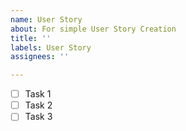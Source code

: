 ```yaml
---
name: User Story
about: For simple User Story Creation
title: ''
labels: User Story
assignees: ''

---
```


- [ ] Task 1
- [ ] Task 2
- [ ] Task 3
